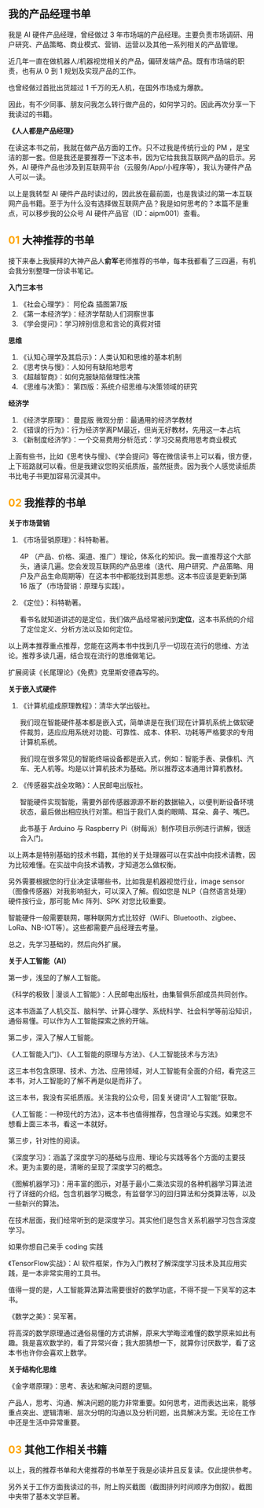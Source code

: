 ## 我的产品经理书单

我是 AI 硬件产品经理，曾经做过 3 年市场端的产品经理。主要负责市场调研、用户研究、产品策略、商业模式、营销、运营以及其他一系列相关的产品管理。

近几年一直在做机器人/机器视觉相关的产品，偏研发端产品。既有市场端的职责，也有从 0 到 1 规划及实现产品的工作。

也曾经做过首批出货超过 1 千万的无人机，在国外市场成为爆款。

因此，有不少同事、朋友问我怎么转行做产品的，如何学习的。因此再次分享一下我读过的书籍。

**《人人都是产品经理》**

在读这本书之前，我就在做产品方面的工作。只不过我是传统行业的 PM ，是宝洁的那一套。但是我还是要推荐一下这本书，因为它给我我互联网产品的启示。另外，AI 硬件产品也涉及到互联网平台（云服务/App/小程序等），我认为硬件产品人可以一读。

以上是我转型 AI 硬件产品时读过的，因此放在最前面，也是我读过的第一本互联网产品书籍。至于为什么没有选择做互联网产品？我是如何思考的？本篇不是重点，可以移步我的公众号 AI 硬件产品官（ID：aipm001）查看。

## <font color=orange> 01 </font> 大神推荐的书单

接下来奉上我膜拜的大神产品人**俞军**老师推荐的书单，每本我都看了三四遍，有机会我分别整理一份读书笔记。

**入门三本书**

1. 《社会心理学》： 阿伦森 插图第7版
2. 《第一本经济学》：经济学帮助人们洞察世事
3. 《学会提问》：学习辨别信息和言论的真假对错

**思维**

1. 《认知心理学及其启示》：人类认知和思维的基本机制
2. 《思考快与慢》：人如何有缺陷地思考
3. 《超越智商》：如何克服缺陷做理性决策
4. 《思维与决策》： 第四版：系统介绍思维与决策领域的研究

**经济学**

1. 《经济学原理》： 曼昆版 微观分册：最通用的经济学教材
2. 《错误的行为》：行为经济学离PM最近，但尚无好教材，先用这一本占坑
3. 《新制度经济学》：一个交易费用分析范式：学习交易费用思考商业模式

上面有些书，比如《思考快与慢》、《学会提问》等在微信读书上可以看，很方便，上下班路就可以看。但是我建议您购买纸质版，虽然挺贵。因为我个人感觉读纸质书比电子书更加容易沉浸其中。

## <font color=orange> 02 </font> 我推荐的书单

**关于市场营销**

1. 《市场营销原理》：科特勒著。
   
    4P （产品、价格、渠道、推广）理论，体系化的知识。我一直推荐这个大部头，通读几遍。您会发现互联网的产品思维（迭代、用户研究、产品策略、用户及产品生命周期等）在这本书中都能找到其思想。这本书应该是更新到第 16 版了（市场营销：原理与实践）。

2. 《定位》：科特勒著。
   
    看书名就知道讲述的是定位，我们做产品经常被问到**定位**，这本书系统的介绍了定位定义、分析方法以及如何定位。

以上两本推荐重点推荐，您能在这两本书中找到几乎一切现在流行的思维、方法论。推荐多读几遍，结合现在流行的思维做笔记。

扩展阅读《长尾理论》《免费》克里斯安德森写的。

**关于嵌入式硬件**

1. 《计算机组成原理教程》：清华大学出版社。
   
   我们现在智能硬件基本都是嵌入式，简单讲是在我们现在计算机系统上做软硬件裁剪，适应应用系统对功能、可靠性、成本、体积、功耗等严格要求的专用计算机系统。

   我们现在很多常见的智能终端设备都是嵌入式，例如：智能手表、录像机、汽车、无人机等。均是以计算机技术为基础。所以推荐这本通用计算机教材。

2. 《传感器实战全攻略》：人民邮电出版社。
   
   智能硬件实现智能，需要外部传感器源源不断的数据输入，以便判断设备环境状态，最后做出相应执行对策。相当于我们人类的眼睛、耳朵、鼻子、嘴巴。

   此书基于 Arduino 与 Raspberry Pi（树莓派）制作项目示例进行讲解，很适合入门。

以上两本是特别基础的技术书籍，其他的关于处理器可以在实战中向技术请教，因为比较难懂。在实战中向技术请教，才知道怎么做权衡。

另外需要根据您的行业决定读哪些书，比如我是机器视觉行业，image sensor（图像传感器）对我影响挺大，可以深入了解。假如您是 NLP（自然语言处理）硬件按行业，那可能 Mic 阵列、SPK 对您比较重要。

智能硬件一般需要联网，哪种联网方式比较好（WiFi、Bluetooth、zigbee、LoRa、NB-IOT等）。这些都需要产品经理去考量。

总之，先学习基础的，然后向外扩展。

**关于人工智能（AI）**

第一步，浅显的了解人工智能。

《科学的极致 | 漫谈人工智能》：人民邮电出版社，由集智俱乐部成员共同创作。

这本书涵盖了人机交互、脑科学、计算心理学、系统科学、社会科学等前沿知识，通俗易懂。可以作为人工智能探索之旅的开端。

第二步，深入了解人工智能。

《人工智能入门》、《人工智能的原理与方法》、《人工智能技术与方法》

这三本书包含原理、技术、方法、应用领域，对人工智能有全面的介绍，看完这三本书，对人工智能的了解不再是似是而非了。

这三本书，我没有买纸质版。关注我的公众号，回复关键词“人工智能”获取。

《人工智能：一种现代的方法》，这本书也值得推荐，包含理论与实践。如果您不想看上面三本书，看这一本就好。

第三步，针对性的阅读。

《深度学习》：涵盖了深度学习的基础与应用、理论与实践等各个方面的主要技术。更为主要的是，清晰的呈现了深度学习的概念。

《图解机器学习》：用丰富的图示，对基于最小二乘法实现的各种机器学习算法进行了详细的介绍。包含机器学习概念，有监督学习的回归算法和分类算法等，以及一些新兴的算法。

在技术层面，我们经常听到的是深度学习。其实他们是包含关系机器学习包含深度学习。

如果你想自己亲手 coding 实践

《TensorFlow实战》：AI 软件框架，作为入门教材了解深度学习技术及其应用实践，是一本非常实用的工具书。

值得一提的是，人工智能算法算法需要很好的数学功底，不得不提一下吴军的这本书。

《数学之美》：吴军著。

将高深的数学原理通过通俗易懂的方式讲解，原来大学晦涩难懂的数学原来如此有趣。我是喜欢数学的，看了异常兴奋；我大胆猜想一下，就算你讨厌数学，看了这本书也许你会喜欢上数学。

**关于结构化思维**

《金字塔原理》：思考、表达和解决问题的逻辑。

产品人，思考、沟通、解决问题的能力非常重要。如何思考，进而表达出来，能够重点突出、逻辑清晰、层次分明的沟通以及分析问题，出具解决方案。无论在工作中还是生活中异常重要。

## <font color=orange> 03 </font> 其他工作相关书籍

以上，我的推荐书单和大佬推荐的书单至于我是必读并且反复读。仅此提供参考。

另外关于工作方面我读过的书，附上购买截图（截图排列时间顺序为倒叙）。截图中夹带了基本文学巨著。